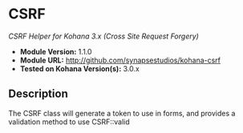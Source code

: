 # CSRF

*CSRF Helper for Kohana 3.x (Cross Site Request Forgery)*

- **Module Version:** 1.1.0
- **Module URL:** <http://github.com/synapsestudios/kohana-csrf>
- **Tested on Kohana Version(s):** 3.0.x

## Description
The CSRF class will generate a token to use in forms, and provides a validation 
method to use CSRF::valid
